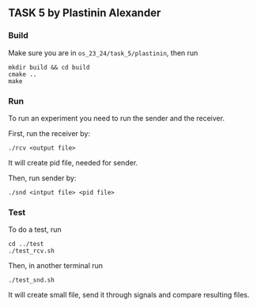 ## TASK 5 by Plastinin Alexander

### Build

Make sure you are in `os_23_24/task_5/plastinin`, then run

```
mkdir build && cd build
cmake ..
make
```

### Run

To run an experiment you need to run the sender and the receiver.

First, run the receiver by:
```
./rcv <output file>
```

It will create pid file, needed for sender.

Then, run sender by:
```
./snd <intput file> <pid file>
```

### Test

To do a test, run
```
cd ../test
./test_rcv.sh
```

Then, in another terminal run
```
./test_snd.sh
```

It will create small file, send it through signals and compare resulting files.
